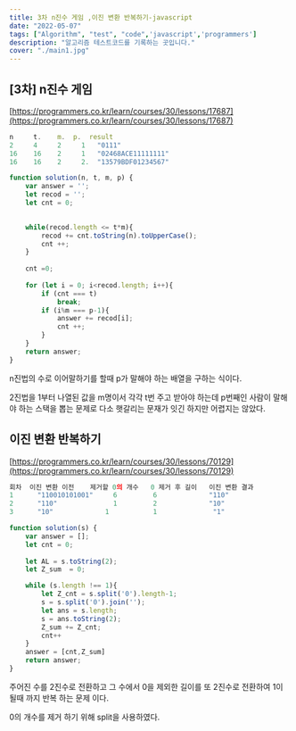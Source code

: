 ```yaml
---
title: 3차 n진수 게임 ,이진 변환 반복하기-javascript
date: "2022-05-07"
tags: ["Algorithm", "test", "code",'javascript','programmers']
description: "알고리즘 테스트코드를 기록하는 곳입니다."
cover: "./main1.jpg"
---
```


## **[3차] n진수 게임**

[https://programmers.co.kr/learn/courses/30/lessons/17687](https://programmers.co.kr/learn/courses/30/lessons/17687)

```jsx
n	  t. 	m. 	p. 	result
2	  4	    2	  1	  "0111"
16	  16	2	  1	  "02468ACE11111111"
16    16	2	  2.  "13579BDF01234567"

function solution(n, t, m, p) {
    var answer = '';
    let recod = '';
    let cnt = 0;

    
    while(recod.length <= t*m){
        recod += cnt.toString(n).toUpperCase();
        cnt ++;
    }
    
    cnt =0;
    
    for (let i = 0; i<recod.length; i++){
        if (cnt === t)
            break;
        if (i%m === p-1){
            answer += recod[i];
            cnt ++;
        }
    }
    return answer;
}

```
n진법의 수로 이어말하기를 할때 p가  말해야 하는 배열을 구하는 식이다.

2진법을 1부터 나열된 값을 m명이서 각각 t번 주고 받아야 하는데 p번째인 사람이 말해야 하는 스택을 뽑는 문제로 다소 햇갈리는 문재가 잇긴 하지만 어렵지는 않았다.



## **이진 변환 반복하기**

[https://programmers.co.kr/learn/courses/30/lessons/70129](https://programmers.co.kr/learn/courses/30/lessons/70129)

```jsx
회차	이진 변환 이전	제거할 0의 개수	0 제거 후 길이	이진 변환 결과
1	   "110010101001"	  6	        6	          "110"
2	   "110"	          1	        2	          "10"
3	   "10"	            1	        1	           "1"

function solution(s) {
    var answer = [];
    let cnt = 0;
    
    let AL = s.toString(2);
    let Z_sum  = 0;

    while (s.length !== 1){
        let Z_cnt = s.split('0').length-1;
        s = s.split('0').join('');
        let ans = s.length;
        s = ans.toString(2);
        Z_sum += Z_cnt;
        cnt++
    }
    answer = [cnt,Z_sum]
    return answer;
}
```

주어진 수를 2진수로 전환하고 그 수에서 0을 제외한 길이를 또 2진수로 전환하여 1이 될때 까지 반복
하는 문제 이다.

0의 개수를 제거 하기 위해 split을 사용하였다.
